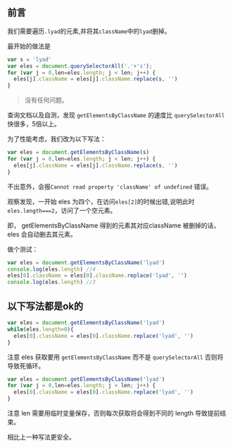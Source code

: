 ## 前言

我们需要遍历`.lyad`的元素,并将其`className`中的`lyad`删掉。 


<!--more-->


最开始的做法是

```js
var s = 'lyad'
var eles = document.querySelectorAll('.'+'s');
for (var j = 0,len=eles.length; j < len; j++) {
  eles[j].className = eles[j].className.replace(s, '')
}
```

> 没有任何问题。

查询文档以及自测，发现 `getElementsByClassName` 的速度比 `querySelectorAll` 快很多，5倍以上。

为了性能考虑，我们改为以下写法：

```js
var eles = document.getElementsByClassName(s)
for (var j = 0,len=eles.length; j < len; j++) {
  eles[j].className = eles[j].className.replace(s, '')
}
```

不出意外，会报`Cannot read property 'className' of undefined` 错误。

观察发现，一开始 eles 为四个，在访问`eles[2]`的时候出错,说明此时`eles.length===2`，访问了一个空元素。

即， getElementsByClassName 得到的元素其对应className 被删掉的话，eles 会自动删去其元素。

做个测试：

```js
var eles = document.getElementsByClassName('lyad')
console.log(eles.length) //4
eles[0].className = eles[0].className.replace('lyad', '')
console.log(eles.length) //3
```

## 以下写法都是ok的



```js
var eles = document.getElementsByClassName('lyad')
while(eles.length>0){
  eles[0].className = eles[0].className.replace('lyad', '')
}
```

注意 eles 获取要用 `getElementsByClassName` 而不是 `querySelectorAll` 否则将导致死循环。

```js
var eles = document.getElementsByClassName('lyad')
for (var j = 0,len=eles.length; j < len; j++) {
  eles[0].className = eles[0].className.replace('lyad', '')
}
```

注意 len 需要用临时变量保存，否则每次获取将会得到不同的 length 导致提前结束。

相比上一种写法更安全。